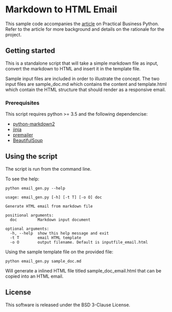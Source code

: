 # Markdown to HTML Email

This sample code accompanies the [article](https://pbpython.com/markdown-email.html) on Practical Business Python. Refer to the article for more background and details on the rationale
for the project.

## Getting started

This is a standalone script that will take a simple markdown file as input, 
convert the markdown to HTML and insert it in the template file.

Sample input files are included in order to illustrate the concept.
The two input files are sample_doc.md which contains the content and
template.html which contain the HTML structure that should render 
as a responsive email.

### Prerequisites
This script requires python >= 3.5 and the following dependencise:

* [python-markdown2](https://github.com/trentm/python-markdown2)
* [jinja](https://jinja.palletsprojects.com/en/2.10.x/)
* [premailer](https://github.com/peterbe/premailer)
* [BeautifulSoup](https://www.crummy.com/software/BeautifulSoup/bs4/doc/)

## Using the script
The script is run from the command line. 

To see the help:
```
python email_gen.py --help

usage: email_gen.py [-h] [-t T] [-o O] doc

Generate HTML email from markdown file

positional arguments:
  doc         Markdown input document

optional arguments:
  -h, --help  show this help message and exit
  -t T        email HTML template
  -o O        output filename. Default is inputfile_email.html

```

Using the sample template file on the provided file:

```
python email_gen.py sample_doc.md
```

Will generate a inlined HTML file titled sample_doc_email.html that can be copied
into an HTML email.

## License
This software is released under the BSD 3-Clause License.